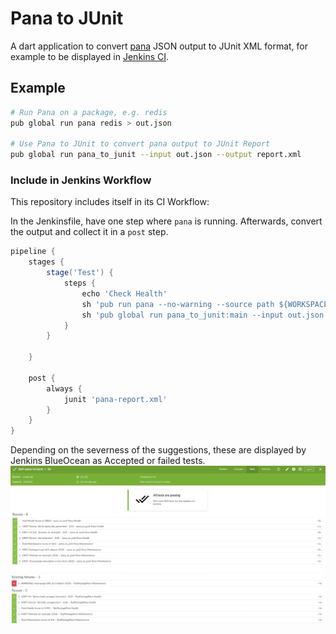 # Pana to JUnit
A dart application to convert [pana](https://github.com/dart-lang/pana) JSON output to JUnit XML format, for example to be displayed in [Jenkins CI](https://github.com/jenkinsci/jenkins).

## Example

```bash
# Run Pana on a package, e.g. redis
pub global run pana redis > out.json

# Use Pana to JUnit to convert pana output to JUnit Report
pub global run pana_to_junit --input out.json --output report.xml
```

### Include in Jenkins Workflow
This repository includes itself in its CI Workflow:

In the Jenkinsfile, have one step where `pana` is running. Afterwards, convert the output and collect it in a `post` step.
```groovy
pipeline {
    stages {
        stage('Test') {
            steps {
                echo 'Check Health'
                sh 'pub run pana --no-warning --source path ${WORKSPACE} > out.json'
                sh 'pub global run pana_to_junit:main --input out.json --output pana-report.xml'
            }
        }

    }

    post {
        always {
            junit 'pana-report.xml'
        }
    }
}
```

Depending on the severness of the suggestions, these are displayed by Jenkins BlueOcean as Accepted or failed tests.
![All tests have passed, as no suggestion is higher rated than bug](example/jenkins_all_fine.png)
![Not all tests have passed, as one suggestion is a warning](example/jenkins_failed.png)